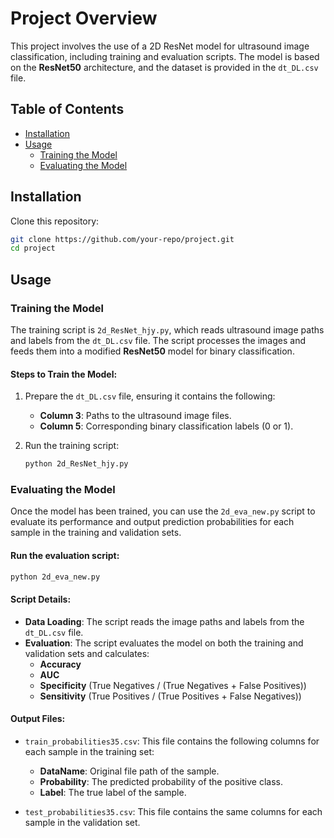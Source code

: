
# Project Overview

This project involves the use of a 2D ResNet model for ultrasound image classification, including training and evaluation scripts. The model is based on the **ResNet50** architecture, and the dataset is provided in the `dt_DL.csv` file.

## Table of Contents
- [Installation](#installation)
- [Usage](#usage)
  - [Training the Model](#training-the-model)
  - [Evaluating the Model](#evaluating-the-model)

## Installation

Clone this repository:

```bash
git clone https://github.com/your-repo/project.git
cd project
```

## Usage

### Training the Model

The training script is `2d_ResNet_hjy.py`, which reads ultrasound image paths and labels from the `dt_DL.csv` file. The script processes the images and feeds them into a modified **ResNet50** model for binary classification.

#### Steps to Train the Model:

1. Prepare the `dt_DL.csv` file, ensuring it contains the following:
   - **Column 3**: Paths to the ultrasound image files.
   - **Column 5**: Corresponding binary classification labels (0 or 1).

2. Run the training script:

   ```bash
   python 2d_ResNet_hjy.py
   ```

### Evaluating the Model

Once the model has been trained, you can use the `2d_eva_new.py` script to evaluate its performance and output prediction probabilities for each sample in the training and validation sets.

#### Run the evaluation script:

```bash
python 2d_eva_new.py
```

#### Script Details:

- **Data Loading**: The script reads the image paths and labels from the `dt_DL.csv` file.
- **Evaluation**: The script evaluates the model on both the training and validation sets and calculates:
  - **Accuracy**
  - **AUC**
  - **Specificity** (True Negatives / (True Negatives + False Positives))
  - **Sensitivity** (True Positives / (True Positives + False Negatives))

#### Output Files:

- `train_probabilities35.csv`: This file contains the following columns for each sample in the training set:
  - **DataName**: Original file path of the sample.
  - **Probability**: The predicted probability of the positive class.
  - **Label**: The true label of the sample.

- `test_probabilities35.csv`: This file contains the same columns for each sample in the validation set.
